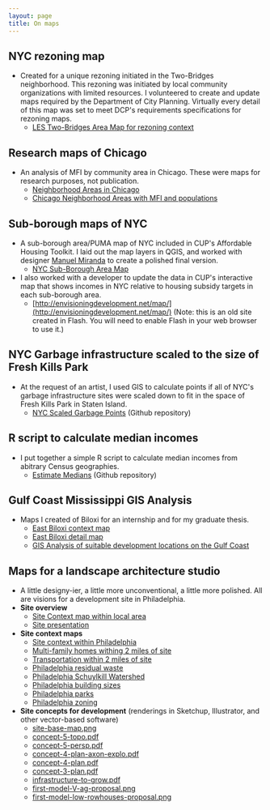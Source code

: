 ```yaml
---
layout: page
title: On maps
---
```



## NYC rezoning map
* Created for a unique rezoning initiated in the Two-Bridges neighborhood. This rezoning was initiated by local community organizations with limited resources. I volunteered to create and update maps required by the Department of City Planning. Virtually every detail of this map was set to meet DCP's requirements specifications for rezoning maps. 
	* [LES Two-Bridges Area Map for rezoning context](./Area-map_LESCW_20200130.pdf)

## Research maps of Chicago
* An analysis of MFI by community area in Chicago. These were maps for research purposes, not publication. 
	* [Neighborhood Areas in Chicago](chicago/CUP-AHT-Chicago-Areas.pdf)
	* [Chicago Neighborhood Areas with MFI and populations](chicago/Chicago-areas-with-MFI-pop+toobigtoosmall.pdf)

## Sub-borough maps of NYC
* A sub-borough area/PUMA map of NYC included in CUP's Affordable Housing Toolkit. I laid out the map layers in QGIS, and worked with designer [Manuel Miranda](http://www.manuelmiranda.info/) to create a polished final version.
	* [NYC Sub-Borough Area Map](./20191209_basemap.pdf)
* I also worked with a developer to update the data in CUP's interactive map that shows incomes in NYC relative to housing subsidy targets in each sub-borough area.
	* [http://envisioningdevelopment.net/map/](http://envisioningdevelopment.net/map/) (Note: this is an old site created in Flash. You will need to enable Flash in your web browser to use it.)

## NYC Garbage infrastructure scaled to the size of Fresh Kills Park
* At the request of an artist, I used GIS to calculate points if all of NYC's garbage infrastructure sites were scaled down to fit in the space of Fresh Kills Park in Staten Island.
	* [NYC Scaled Garbage Points](https://github.com/grannycart/NYC-scaled-garbage-points-map) (Github repository)

## R script to calculate median incomes
* I put together a simple R script to calculate median incomes from abitrary Census geographies.
	* [Estimate Medians](http://github.com/grannycart/estimate-medians) (Github repository)

## Gulf Coast Mississippi GIS Analysis
* Maps I created of Biloxi for an internship and for my graduate thesis.
	* [East Biloxi context map](biloxi/EB_context.pdf)
	* [East Biloxi detail map](biloxi/EB_detail.pdf)
	* [GIS Analysis of suitable development locations on the Gulf Coast](biloxi/presentation_07292009_complete2.pdf)

## Maps for a landscape architecture studio
* A little designy-ier, a little more unconventional, a little more polished. All are visions for a development site in Philadelphia.
* **Site overview**
	* [Site Context map within local area](LAstudio/site-context-map.pdf)
	* [Site presentation](LAstudio/mtorrey-final-11x17.pdf)
* **Site context maps**
	* [Site context within Philadelphia](LAstudio/context1.pdf)
	* [Multi-family homes withing 2 miles of site](LAstudio/multi-family-2miles.pdf)
	* [Transportation within 2 miles of site](LAstudio/transport-2miles.pdf)
	* [Philadelphia residual waste](LAstudio/phil-residual-waste.pdf)
	* [Philadelphia Schuylkill Watershed](LAstudio/phil-schuylkill_watershed.pdf)
	* [Philadelphia building sizes](LAstudio/phil_buildingsize-1.pdf)
	* [Philadelphia parks](LAstudio/phil_parks_bike.pdf)
	* [Philadelphia zoning](LAstudio/phil_zoning.pdf)
* **Site concepts for development** (renderings in Sketchup, Illustrator, and other vector-based software)
	* [site-base-map.png](LAstudio/site-base-map.png)
	* [concept-5-topo.pdf](LAstudio/concept-5-topo.pdf)
	* [concept-5-persp.pdf](LAstudio/concept-5-persp.pdf)
	* [concept-4-plan-axon-explo.pdf](LAstudio/concept-4-plan-axon-explo.pdf)
	* [concept-4-plan.pdf](LAstudio/concept-4-plan.pdf)
	* [concept-3-plan.pdf](LAstudio/concept-3-plan.pdf)
	* [infrastructure-to-grow.pdf](LAstudio/infrastructure-to-grow.pdf)
	* [first-model-V-ag-proposal.png](LAstudio/first-model-V-ag-proposal.png)
	* [first-model-low-rowhouses-proposal.png](LAstudio/first-model-low-rowhouses-proposal.png)


